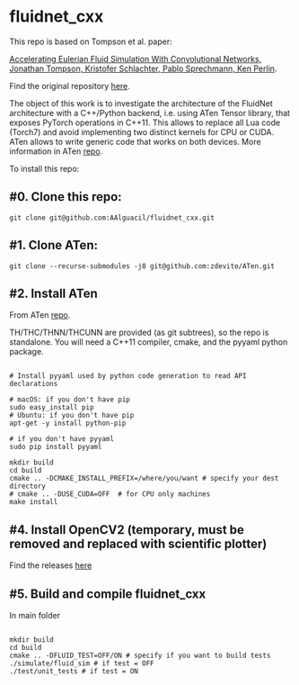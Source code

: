 fluidnet_cxx
============

This repo is based on Tompson et al. paper:

[Accelerating Eulerian Fluid Simulation With Convolutional Networks, Jonathan Tompson, Kristofer Schlachter, Pablo Sprechmann, Ken Perlin](http://cims.nyu.edu/~schlacht/CNNFluids.htm).

Find the original repository [here](https://github.com/google/FluidNet).

The object of this work is to investigate the architecture of the FluidNet architecture with a C++/Python backend, i.e. using ATen Tensor library, that exposes PyTorch operations in C++11. This allows to replace all Lua code (Torch7) and avoid implementing two distinct kernels for CPU or CUDA.
ATen allows to write generic code that works on both devices.
More information in ATen [repo](https://github.com/zdevito/ATen).

To install this repo:

#0. Clone this repo:
---------------

```
git clone git@github.com:AAlguacil/fluidnet_cxx.git
```

#1. Clone ATen:
---------------

```
git clone --recurse-submodules -j8 git@github.com:zdevito/ATen.git
```

#2. Install ATen
---------------

From ATen [repo](https://github.com/zdevito/ATen).

TH/THC/THNN/THCUNN are provided (as git subtrees), so the repo is standalone. You will need a C++11 compiler, cmake, and the pyyaml python package.

```

# Install pyyaml used by python code generation to read API declarations

# macOS: if you don't have pip
sudo easy_install pip
# Ubuntu: if you don't have pip
apt-get -y install python-pip

# if you don't have pyyaml
sudo pip install pyyaml

mkdir build
cd build
cmake .. -DCMAKE_INSTALL_PREFIX=/where/you/want # specify your dest directory
# cmake .. -DUSE_CUDA=OFF  # for CPU only machines
make install
```

#4. Install OpenCV2 (temporary, must be removed and replaced with scientific plotter)
--------------

Find the releases [here](https://opencv.org/releases.html)

#5. Build and compile fluidnet_cxx
---------------

In main folder

```

mkdir build
cd build
cmake .. -DFLUID_TEST=OFF/ON # specify if you want to build tests
./simulate/fluid_sim # if test = OFF
./test/unit_tests # if test = ON
```




